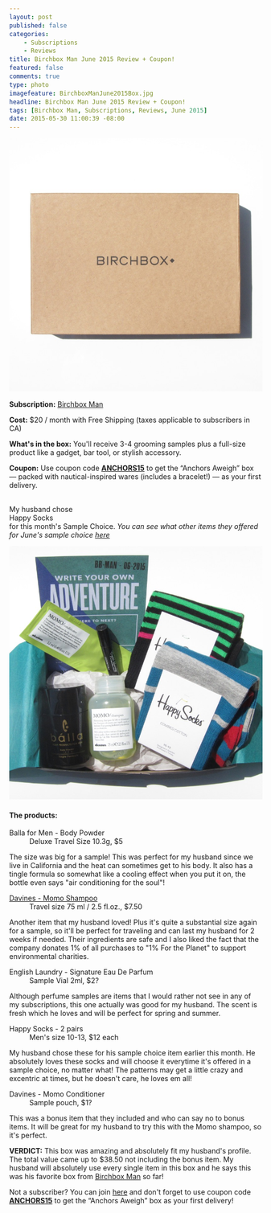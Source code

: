 ```yaml
---
layout: post
published: false
categories: 
    - Subscriptions
    - Reviews
title: Birchbox Man June 2015 Review + Coupon!
featured: false
comments: true
type: photo
imagefeature: BirchboxManJune2015Box.jpg
headline: Birchbox Man June 2015 Review + Coupon!
tags: [Birchbox Man, Subscriptions, Reviews, June 2015]
date: 2015-05-30 11:00:39 -08:00
---
```


<center><img src='/images/BirchboxManJune2015Box.jpg'></center>
<p><b>Subscription:</b> <a href="https://www.birchbox.com/invite/whatsupmailbox">Birchbox Man</a></p>
<p><b>Cost:</b> $20 / month with Free Shipping (taxes applicable to subscribers in CA)</p>
<p><b>What's in the box:</b> You'll receive 3-4 grooming samples plus a full-size product like a gadget, bar tool, or stylish accessory.</p>
<p><b>Coupon:</b> Use coupon code <a href="https://www.birchbox.com/invite/whatsupmailbox"><b>ANCHORS15</b></a> to get the “Anchors Aweigh” box — packed with nautical-inspired wares (includes a bracelet!) — as your first delivery.</p>
<br>

<DT>My husband chose <DT>Happy Socks</DT> for this month's Sample Choice.</DT>
<i>You can see what other items they offered for June's sample choice <a href="http://whatsupmailbox.com/subscriptions/birchbox-man-june-2015-sample-choice-revealed-power-play-choices/">here</a></i>

<p><center><img src='/images/BirchboxManJune2015Items.jpg'></center></p>

<H4>The products:</H4>
<DL>
<DT>Balla for Men - Body Powder</DT>
<DD>Deluxe Travel Size 10.3g, $5</DD>
<p>The size was big for a sample! This was perfect for my husband since we live in California and the heat can sometimes get to his body. It also has a tingle formula so somewhat like a cooling effect when you put it on, the bottle even says "air conditioning for the soul"!</p>
</DL>
<DL>
<DT><a href="http://us.davines.com/momo-shampoo/d/1153C675?mkwid=sI2hOG0h5&pcrid=64706390677&pkw=davines%20momo%20shampoo&pmt=e&pdv=c&gclid=Cj0KEQjwv6WrBRD4gbngqe7mosYBEiQAIB5oTBr2HuPxb4LFUAiucdN-hiwxNkyjYTb947W27v9GWVcaAjYr8P8HAQ">Davines - Momo Shampoo</a></DT>
<DD>Travel size 75 ml / 2.5 fl.oz., $7.50</DD>
<p>Another item that my husband loved! Plus it's quite a substantial size again for a sample, so it'll be perfect for traveling and can last my husband for 2 weeks if needed. Their ingredients are safe and I also liked the fact that the company donates 1% of all purchases to "1% For the Planet" to support environmental charities.</p>
</DL>
<DL>
<DT>English Laundry - Signature Eau De Parfum</DT>
<DD>Sample Vial 2ml, $2?</DD>
<p>Although perfume samples are items that I would rather not see in any of my subscriptions, this one actually was good for my husband. The scent is fresh which he loves and will be perfect for spring and summer.</p>
</DL>
<DL>
<DT>Happy Socks - 2 pairs</DT>
<DD>Men's size 10-13, $12 each</DD>
<p>My husband chose these for his sample choice item earlier this month. He absolutely loves these socks and will choose it everytime it's offered in a sample choice, no matter what! The patterns may get a little crazy and excentric at times, but he doesn't care, he loves em all!</p>
</DL>
<DL>
<DT>Davines - Momo Conditioner</DT>
<DD>Sample pouch, $1?</DD>
<p>This was a bonus item that they included and who can say no to bonus items. It will be great for my husband to try this with the Momo shampoo, so it's perfect.</p>
</DL>

<p><b>VERDICT:</b> This box was amazing and absolutely fit my husband's profile. The total value came up to $38.50 not including the bonus item. My husband will absolutely use every single item in this box and he says this was his favorite box from <a href="https://www.birchbox.com/invite/whatsupmailbox">Birchbox Man</a> so far!</p>

<p>Not a subscriber? You can join <a href="https://www.birchbox.com/invite/whatsupmailbox">here</a> and don't forget to use coupon code <a href="https://www.birchbox.com/invite/whatsupmailbox"><b>ANCHORS15</b></a> to get the “Anchors Aweigh” box as your first delivery!</p>
